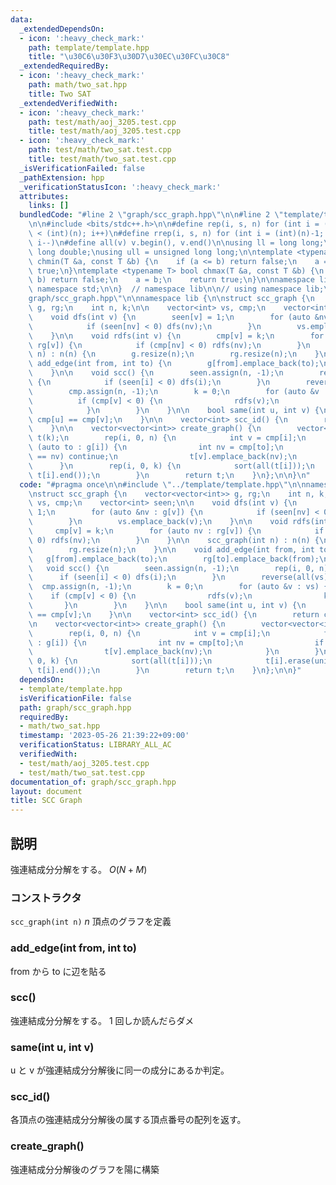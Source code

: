 ```yaml
---
data:
  _extendedDependsOn:
  - icon: ':heavy_check_mark:'
    path: template/template.hpp
    title: "\u30C6\u30F3\u30D7\u30EC\u30FC\u30C8"
  _extendedRequiredBy:
  - icon: ':heavy_check_mark:'
    path: math/two_sat.hpp
    title: Two SAT
  _extendedVerifiedWith:
  - icon: ':heavy_check_mark:'
    path: test/math/aoj_3205.test.cpp
    title: test/math/aoj_3205.test.cpp
  - icon: ':heavy_check_mark:'
    path: test/math/two_sat.test.cpp
    title: test/math/two_sat.test.cpp
  _isVerificationFailed: false
  _pathExtension: hpp
  _verificationStatusIcon: ':heavy_check_mark:'
  attributes:
    links: []
  bundledCode: "#line 2 \"graph/scc_graph.hpp\"\n\n#line 2 \"template/template.hpp\"\
    \n\n#include <bits/stdc++.h>\n\n#define rep(i, s, n) for (int i = (int)(s); i\
    \ < (int)(n); i++)\n#define rrep(i, s, n) for (int i = (int)(n)-1; i >= (int)(s);\
    \ i--)\n#define all(v) v.begin(), v.end()\n\nusing ll = long long;\nusing ld =\
    \ long double;\nusing ull = unsigned long long;\n\ntemplate <typename T> bool\
    \ chmin(T &a, const T &b) {\n    if (a <= b) return false;\n    a = b;\n    return\
    \ true;\n}\ntemplate <typename T> bool chmax(T &a, const T &b) {\n    if (a >=\
    \ b) return false;\n    a = b;\n    return true;\n}\n\nnamespace lib {\n\nusing\
    \ namespace std;\n\n}  // namespace lib\n\n// using namespace lib;\n#line 4 \"\
    graph/scc_graph.hpp\"\n\nnamespace lib {\n\nstruct scc_graph {\n    vector<vector<int>>\
    \ g, rg;\n    int n, k;\n\n    vector<int> vs, cmp;\n    vector<int> seen;\n\n\
    \    void dfs(int v) {\n        seen[v] = 1;\n        for (auto &nv : g[v]) {\n\
    \            if (seen[nv] < 0) dfs(nv);\n        }\n        vs.emplace_back(v);\n\
    \    }\n\n    void rdfs(int v) {\n        cmp[v] = k;\n        for (auto nv :\
    \ rg[v]) {\n            if (cmp[nv] < 0) rdfs(nv);\n        }\n    }\n\n    scc_graph(int\
    \ n) : n(n) {\n        g.resize(n);\n        rg.resize(n);\n    }\n\n    void\
    \ add_edge(int from, int to) {\n        g[from].emplace_back(to);\n        rg[to].emplace_back(from);\n\
    \    }\n\n    void scc() {\n        seen.assign(n, -1);\n        rep(i, 0, n)\
    \ {\n            if (seen[i] < 0) dfs(i);\n        }\n        reverse(all(vs));\n\
    \        cmp.assign(n, -1);\n        k = 0;\n        for (auto &v : vs) {\n  \
    \          if (cmp[v] < 0) {\n                rdfs(v);\n                k++;\n\
    \            }\n        }\n    }\n\n    bool same(int u, int v) {\n        return\
    \ cmp[u] == cmp[v];\n    }\n\n    vector<int> scc_id() {\n        return cmp;\n\
    \    }\n\n    vector<vector<int>> create_graph() {\n        vector<vector<int>>\
    \ t(k);\n        rep(i, 0, n) {\n            int v = cmp[i];\n            for\
    \ (auto to : g[i]) {\n                int nv = cmp[to];\n                if (v\
    \ == nv) continue;\n                t[v].emplace_back(nv);\n            }\n  \
    \      }\n        rep(i, 0, k) {\n            sort(all(t[i]));\n            t[i].erase(unique(all(t[i])),\
    \ t[i].end());\n        }\n        return t;\n    }\n};\n\n}\n"
  code: "#pragma once\n\n#include \"../template/template.hpp\"\n\nnamespace lib {\n\
    \nstruct scc_graph {\n    vector<vector<int>> g, rg;\n    int n, k;\n\n    vector<int>\
    \ vs, cmp;\n    vector<int> seen;\n\n    void dfs(int v) {\n        seen[v] =\
    \ 1;\n        for (auto &nv : g[v]) {\n            if (seen[nv] < 0) dfs(nv);\n\
    \        }\n        vs.emplace_back(v);\n    }\n\n    void rdfs(int v) {\n   \
    \     cmp[v] = k;\n        for (auto nv : rg[v]) {\n            if (cmp[nv] <\
    \ 0) rdfs(nv);\n        }\n    }\n\n    scc_graph(int n) : n(n) {\n        g.resize(n);\n\
    \        rg.resize(n);\n    }\n\n    void add_edge(int from, int to) {\n     \
    \   g[from].emplace_back(to);\n        rg[to].emplace_back(from);\n    }\n\n \
    \   void scc() {\n        seen.assign(n, -1);\n        rep(i, 0, n) {\n      \
    \      if (seen[i] < 0) dfs(i);\n        }\n        reverse(all(vs));\n      \
    \  cmp.assign(n, -1);\n        k = 0;\n        for (auto &v : vs) {\n        \
    \    if (cmp[v] < 0) {\n                rdfs(v);\n                k++;\n     \
    \       }\n        }\n    }\n\n    bool same(int u, int v) {\n        return cmp[u]\
    \ == cmp[v];\n    }\n\n    vector<int> scc_id() {\n        return cmp;\n    }\n\
    \n    vector<vector<int>> create_graph() {\n        vector<vector<int>> t(k);\n\
    \        rep(i, 0, n) {\n            int v = cmp[i];\n            for (auto to\
    \ : g[i]) {\n                int nv = cmp[to];\n                if (v == nv) continue;\n\
    \                t[v].emplace_back(nv);\n            }\n        }\n        rep(i,\
    \ 0, k) {\n            sort(all(t[i]));\n            t[i].erase(unique(all(t[i])),\
    \ t[i].end());\n        }\n        return t;\n    }\n};\n\n}"
  dependsOn:
  - template/template.hpp
  isVerificationFile: false
  path: graph/scc_graph.hpp
  requiredBy:
  - math/two_sat.hpp
  timestamp: '2023-05-26 21:39:22+09:00'
  verificationStatus: LIBRARY_ALL_AC
  verifiedWith:
  - test/math/aoj_3205.test.cpp
  - test/math/two_sat.test.cpp
documentation_of: graph/scc_graph.hpp
layout: document
title: SCC Graph
---
```


## 説明

強連結成分分解をする。 $O(N + M)$

### コンストラクタ

`scc_graph(int n)` $n$ 頂点のグラフを定義

### add_edge(int from, int to)

from から to に辺を貼る

### scc()

強連結成分分解をする。 $1$ 回しか読んだらダメ

### same(int u, int v)

u と v が強連結成分分解後に同一の成分にあるか判定。

### scc_id()

各頂点の強連結成分分解後の属する頂点番号の配列を返す。

### create_graph()

強連結成分分解後のグラフを陽に構築